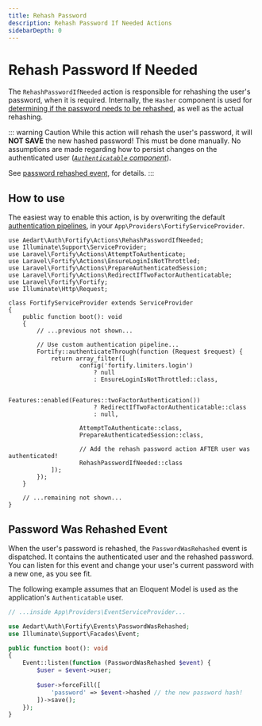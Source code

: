```yaml
---
title: Rehash Password
description: Rehash Password If Needed Actions
sidebarDepth: 0
---
```


# Rehash Password If Needed

The `RehashPasswordIfNeeded` action is responsible for rehashing the user's password, when it is required.
Internally, the `Hasher` component is used for [determining if the password needs to be rehashed](https://laravel.com/docs/11.x/hashing#determining-if-a-password-needs-to-be-rehashed), as well as the actual rehashing.

::: warning Caution
While this action will rehash the user's password, it will **NOT SAVE** the new hashed password!
This must be done manually.
No assumptions are made regarding how to persist changes on the authenticated user (_[`Authenticatable` component](https://laravel.com/docs/11.x/authentication#the-authenticatable-contract)_). 

See [password rehashed event](#password-was-rehashed-event), for details.
:::

## How to use

The easiest way to enable this action, is by overwriting the default [authentication pipelines](https://laravel.com/docs/11.x/fortify#customizing-the-authentication-pipeline), in your `App\Providers\FortifyServiceProvider`.

```php{31}
use Aedart\Auth\Fortify\Actions\RehashPasswordIfNeeded;
use Illuminate\Support\ServiceProvider;
use Laravel\Fortify\Actions\AttemptToAuthenticate;
use Laravel\Fortify\Actions\EnsureLoginIsNotThrottled;
use Laravel\Fortify\Actions\PrepareAuthenticatedSession;
use Laravel\Fortify\Actions\RedirectIfTwoFactorAuthenticatable;
use Laravel\Fortify\Fortify;
use Illuminate\Http\Request;

class FortifyServiceProvider extends ServiceProvider
{
    public function boot(): void
    {
        // ...previous not shown...
        
        // Use custom authentication pipeline...
        Fortify::authenticateThrough(function (Request $request) {
            return array_filter([
                    config('fortify.limiters.login')
                        ? null
                        : EnsureLoginIsNotThrottled::class,

                    Features::enabled(Features::twoFactorAuthentication())
                        ? RedirectIfTwoFactorAuthenticatable::class
                        : null,

                    AttemptToAuthenticate::class,
                    PrepareAuthenticatedSession::class,
                    
                    // Add the rehash password action AFTER user was authenticated!
                    RehashPasswordIfNeeded::class
            ]);
        });
    }
    
    // ...remaining not shown...
}
```

## Password Was Rehashed Event

When the user's password is rehashed, the `PasswordWasRehashed` event is dispatched.
It contains the authenticated user and the rehashed password.
You can listen for this event and change your user's current password with a new one, as you see fit.

The following example assumes that an Eloquent Model is used as the application's `Authenticatable` user.

```php
// ...inside App\Providers\EventServiceProvider...

use Aedart\Auth\Fortify\Events\PasswordWasRehashed;
use Illuminate\Support\Facades\Event;

public function boot(): void
{ 
    Event::listen(function (PasswordWasRehashed $event) {
        $user = $event->user;
 
        $user->forceFill([
            'password' => $event->hashed // the new password hash!
        ])->save();
    });
}
```